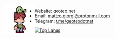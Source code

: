 <!-- Links list -->
[geoteo]: https://www.geoteo.net
[protonmail]: mailto:matteo.giorgi@protonmail.com
[telegram]: https://t.me/geoteodotnet
<!-- Links list -->

<!-- ![](assets/scrot.png) -->


<img align="left" width="100" src="assets/alien.gif">

- Website: [geoteo.net][geoteo]
- Email: [matteo.giorgi@protonmail.com][protonmail]
- Telegram: [t.me/geoteodotnet][telegram]

[![Top Langs](https://github-readme-stats.vercel.app/api/top-langs/?username=matteogiorgi&show_icons=true&theme=dracula&layout=compact)](https://github.com/anuraghazra/github-readme-stats)
